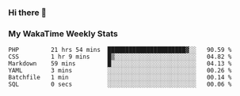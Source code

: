 ### Hi there 👋

<!--
**royschrauwen/royschrauwen** is a ✨ _special_ ✨ repository because its `README.md` (this file) appears on your GitHub profile.

Here are some ideas to get you started:

- 🔭 I’m currently working on ...
- 🌱 I’m currently learning ...
- 👯 I’m looking to collaborate on ...
- 🤔 I’m looking for help with ...
- 💬 Ask me about ...
- 📫 How to reach me: ...
- 😄 Pronouns: ...
- ⚡ Fun fact: ...
-->


### My WakaTime Weekly Stats
<!--START_SECTION:waka-->

```text
PHP         21 hrs 54 mins  ██████████████████████▓░░   90.59 %
CSS         1 hr 9 mins     █▒░░░░░░░░░░░░░░░░░░░░░░░   04.82 %
Markdown    59 mins         █░░░░░░░░░░░░░░░░░░░░░░░░   04.13 %
YAML        3 mins          ░░░░░░░░░░░░░░░░░░░░░░░░░   00.26 %
Batchfile   1 min           ░░░░░░░░░░░░░░░░░░░░░░░░░   00.14 %
SQL         0 secs          ░░░░░░░░░░░░░░░░░░░░░░░░░   00.06 %
```

<!--END_SECTION:waka-->
